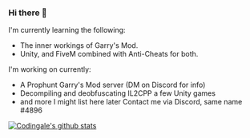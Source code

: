 ### Hi there 👋
I'm currently learning the following:
  - The inner workings of Garry's Mod.
  - Unity, and FiveM combined with Anti-Cheats for both.

  
I'm  working on currently:
  - A Prophunt Garry's Mod server (DM on Discord for info)
  - Decompiling and deobfuscating IL2CPP a few Unity games
  - and more I might list here later
Contact me via Discord, same name #4896
  
[![Codingale's github stats](https://github-readme-stats.vercel.app/api?username=Codingale&show_icons=true&theme=synthwave&count_private=true&custom_title=My%20Github%20Info)](https://github.com/anuraghazra/github-readme-stats)
<!--
**Codingale/Codingale** is a ✨ _special_ ✨ repository because its `README.md` (this file) appears on your GitHub profile.

Here are some ideas to get you started:

- 🔭 I’m currently working on ...
- 🌱 I’m currently learning ...
- 👯 I’m looking to collaborate on ...
- 🤔 I’m looking for help with ...
- 💬 Ask me about ...
- 📫 How to reach me: ...
- 😄 Pronouns: ...
- ⚡ Fun fact: ...
-->
